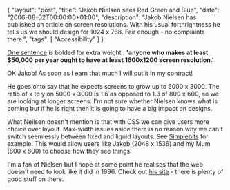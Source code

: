 {
  "layout": "post",
  "title": "Jakob Nielsen sees Red Green and Blue",
  "date": "2006-08-02T00:00:00+01:00",
  "description": "Jakob Nielsen has published an article on screen resolutions. With his usual forthrightness he tells us we should design for 1024 x 768. Fair enough - no complaints there.",
  "tags": [
    "Accessibility"
  ]
}

<a href="http://www.useit.com/alertbox/screen_resolution.html">One sentence</a> is bolded for extra weight : **'anyone who makes at least $50,000 per year ought to have at least 1600x1200 screen resolution.'**

OK Jakob! As soon as I earn that much I will put it in my contract!

He goes onto say that he expects screens to grow up to 5000 x 3000. The ratio of x to y on 5000 x 3000 is 1.6 as opposed to 1.3 of 800 x 600, so we are looking at longer screens. I'm not sure whether Nielsen knows what is coming but if he is right then it is going to have a big impact on designs.

What Neilsen doesn't mention is that with CSS we can give users more choice over layout. Max-width issues aside there is no reason why we can't switch seemlessly between fixed and liquid layouts. See [Simplebits][1] for example. This would allow users like Jakob (2048 x 1536) and my Mum (800 x 600) to choose how they see things. 

I'm a fan of Nielsen but I hope at some point he realises that the web doesn't need to look like it did in 1996. Check out [his site][2] - there is plenty of good stuff on there.

 [1]: http://www.simplebits.com/
 [2]: http://www.useit.com/

